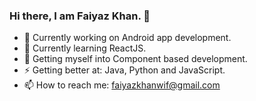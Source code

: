 ### Hi there, I am Faiyaz Khan. 👋

- 🔭 Currently working on Android app development.
- 🌱 Currently learning ReactJS.
- 🤔 Getting myself into Component based development.
- ⚡ Getting better at: Java, Python and JavaScript.
- 📫 How to reach me: faiyazkhanwif@gmail.com

